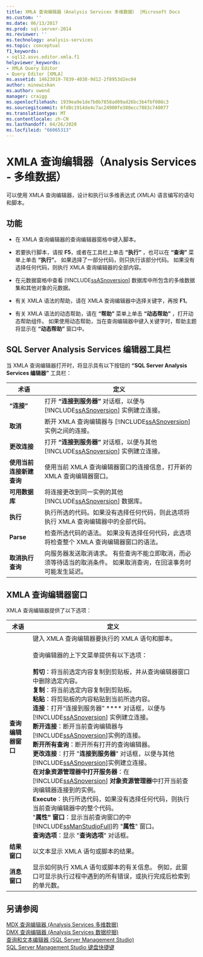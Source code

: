 ```yaml
---
title: XMLA 查询编辑器（Analysis Services 多维数据） |Microsoft Docs
ms.custom: ''
ms.date: 06/13/2017
ms.prod: sql-server-2014
ms.reviewer: ''
ms.technology: analysis-services
ms.topic: conceptual
f1_keywords:
- sql12.asvs.editor.xmla.f1
helpviewer_keywords:
- XMLA Query Editor
- Query Editor [XMLA]
ms.assetid: 14623019-7839-4038-9d12-2f8953d2ec04
author: minewiskan
ms.author: owend
manager: craigg
ms.openlocfilehash: 1939ea9e1de7b0b7858ad09ad26bc3b4fbf008c3
ms.sourcegitcommit: 6fd8c1914de4c7ac24900fe388ecc7883c740077
ms.translationtype: MT
ms.contentlocale: zh-CN
ms.lasthandoff: 04/26/2020
ms.locfileid: "66065313"
---
```

# <a name="xmla-query-editor-analysis-services---multidimensional-data"></a>XMLA 查询编辑器（Analysis Services - 多维数据）
  可以使用 XMLA 查询编辑器，设计和执行以多维表达式 (XMLA) 语言编写的语句和脚本。  
  
## <a name="features"></a>功能  
  
-   在 XMLA 查询编辑器的查询编辑器窗格中键入脚本。  
  
-   若要执行脚本，请按 **F5**，或者在工具栏上单击 **“执行”** ，也可以在 **“查询”** 菜单上单击 **“执行”**。 如果选择了一部分代码，则只执行该部分代码。 如果没有选择任何代码，则执行 XMLA 查询编辑器的全部内容。  
  
-   在元数据窗格中查看 [!INCLUDE[ssASnoversion](../includes/ssasnoversion-md.md)] 数据库中所包含的多维数据集和其他对象的元数据。  
  
-   有关 XMLA 语法的帮助，请在 XMLA 查询编辑器中选择关键字，再按 **F1**。  
  
-   有关 XMLA 语法的动态帮助，请在 **“帮助”** 菜单上单击 **“动态帮助”** ，打开动态帮助组件。 如果使用动态帮助，当在查询编辑器中键入关键字时，帮助主题将显示在 **“动态帮助”** 窗口中。  
  
## <a name="sql-server-analysis-services-editors-toolbar"></a>SQL Server Analysis Services 编辑器工具栏  
 当 XMLA 查询编辑器打开时，将显示具有以下按钮的 **“SQL Server Analysis Services 编辑器”** 工具栏：  
  
|术语|定义|  
|----------|----------------|  
|**“连接”**|打开 **“连接到服务器”** 对话框，以便与 [!INCLUDE[ssASnoversion](../includes/ssasnoversion-md.md)] 实例建立连接。|  
|**取消**|断开 XMLA 查询编辑器与 [!INCLUDE[ssASnoversion](../includes/ssasnoversion-md.md)] 实例之间的连接。|  
|**更改连接**|打开 **“连接到服务器”** 对话框，以便与其他 [!INCLUDE[ssASnoversion](../includes/ssasnoversion-md.md)] 实例建立连接。|  
|**使用当前连接新建查询**|使用当前 XMLA 查询编辑器窗口的连接信息，打开新的 XMLA 查询编辑器窗口。|  
|**可用数据库**|将连接更改到同一实例的其他 [!INCLUDE[ssASnoversion](../includes/ssasnoversion-md.md)] 数据库。|  
|**执行**|执行所选的代码。如果没有选择任何代码，则此选项将执行 XMLA 查询编辑器中的全部代码。|  
|**Parse**|检查所选代码的语法。 如果没有选择任何代码，此选项将检查整个 XMLA 查询编辑器窗口的语法。|  
|**取消执行查询**|向服务器发送取消请求。 有些查询不能立即取消，而必须等待适当的取消条件。 如果取消查询，在回滚事务时可能发生延迟。|  
  
## <a name="xmla-query-editor-window"></a>XMLA 查询编辑器窗口  
 XMLA 查询编辑器提供了以下选项：  
  
|术语|定义|  
|----------|----------------|  
|**查询编辑器窗口**|键入 XMLA 查询编辑器要执行的 XMLA 语句和脚本。<br /><br /> 查询编辑器的上下文菜单提供有以下选项：<br /><br /> **剪切**：将当前选定内容复制到剪贴板，并从查询编辑器窗口中删除选定内容。<br />**复制**：将当前选定内容复制到剪贴板。<br />**粘贴**：将剪贴板的内容粘贴到当前所选内容。<br />**连接**：打开“连接到服务器” **** 对话框，以便与 [!INCLUDE[ssASnoversion](../includes/ssasnoversion-md.md)] 实例建立连接。<br />**断开连接**：断开当前查询编辑器与[!INCLUDE[ssASnoversion](../includes/ssasnoversion-md.md)]实例的连接。<br />**断开所有查询**：断开所有打开的查询编辑器。<br />**更改连接**：打开 "**连接到服务器**" 对话框，以便与其他[!INCLUDE[ssASnoversion](../includes/ssasnoversion-md.md)]实例建立连接。<br />**在对象资源管理器中打开服务器**：在[!INCLUDE[ssASnoversion](../includes/ssasnoversion-md.md)] **对象资源管理器**中打开当前查询编辑器连接到的实例。<br />**Execute**：执行所选代码，如果没有选择任何代码，则执行当前查询编辑器中的整个代码。<br />"**属性" 窗口**：显示当前查询窗口的中[!INCLUDE[ssManStudioFull](../includes/ssmanstudiofull-md.md)]的 "**属性**" 窗口。<br />**查询选项**：显示 "**查询选项**" 对话框。|  
|**结果窗口**|以文本显示 XMLA 语句或脚本的结果。|  
|**消息窗口**|显示如何执行 XMLA 语句或脚本的有关信息。 例如，此窗口可显示执行过程中遇到的所有错误，或执行完成后检索到的单元数。|  
  
## <a name="see-also"></a>另请参阅  
 [MDX 查询编辑器 &#40;Analysis Services 多维数据&#41;](mdx-query-editor-analysis-services-multidimensional-data.md)   
 [DMX 查询编辑器 &#40;Analysis Services 数据挖掘&#41;](dmx-query-editor-analysis-services-data-mining.md)   
 [查询和文本编辑器 &#40;SQL Server Management Studio&#41;](../relational-databases/scripting/query-and-text-editors-sql-server-management-studio.md)   
 [SQL Server Management Studio 键盘快捷键](../ssms/sql-server-management-studio-keyboard-shortcuts.md)  
  
  

